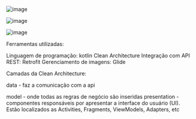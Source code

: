
![image](https://user-images.githubusercontent.com/78871436/136733640-9890ce12-de9c-482c-9dda-eb59ca6c7440.png)

![image](https://user-images.githubusercontent.com/78871436/136734054-043dd30b-ce26-40ca-b718-2fdafa10a99c.png)

![image](https://user-images.githubusercontent.com/78871436/136733969-fb28e396-371d-4842-8713-0d6984b9dd75.png)

Ferramentas utilizadas:

Linguagem de programação: kotlin
Clean Architecture
Integração com API REST: Retrofit
Gerenciamento de imagens: Glide

Camadas da Clean Architecture:

data - faz a comunicação com a api

model - onde todas as regras de negócio são inseridas
presentation - componentes responsáveis por apresentar a interface do usuário (UI). Estão localizados as Activities, Fragments, ViewModels, Adapters, etc
